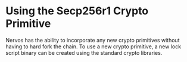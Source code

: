 # Using the Secp256r1 Crypto Primitive

Nervos has the ability to incorporate any new crypto primitives without having to hard fork the chain. To use a new crypto primitive, a new lock script binary can be created using the standard crypto libraries.

 

